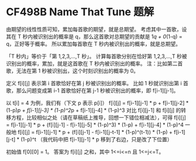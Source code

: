 # CF498B Name That Tune 题解

由期望的线性性质可知，累加每首歌的期望，就是总期望。
考虑其中一首歌，设其在 T 秒内被识别出的概率是 q，那么这首歌对总期望的贡献是 1*q + 0*(1-q) = q，正好等于概率。
所以累加每首歌在 T 秒内被识别出的概率，就是总期望。

「T 秒内」等价于「第 1,2,3,...,T 秒」。
计算每首歌分别在恰好第 1,2,3,...,T 秒被识别出的概率，累加，就是这首歌在 T 秒内被识别出的概率。
注：比如第二首歌，无法在第 1 秒被识别出，这个时刻识别出的概率为 0。

定义 f[i][j] 表示第 i 首歌恰好在第 j 秒被识别出的概率。
比如 1 秒就识别出第 i 首歌，那么问题变成第 i-1 首歌恰好在第 j-1 秒被识别出的概率，即 f[i-1][j-1]。

以 t[i] = 4 为例，我们有（下文 p 表示 p[i]）
f[i][j] = f[i-1][j-1] * p + f[i-1][j-2] * (1-p)*p + f[i-1][j-3] * (1-p)^2*p + f[i-1][j-4] * (1-p)^3
对比 f[i][j-1] 和 f[i][j] 的转移方程，比较相似之处（请在草稿纸上推导，回想一下错位相减法），可得
f[i][j] = f[i-1][j-1] * p + (f[i][j-1] - f[i-1][j-5] * (1-p)^3) * (1-p) + f[i-1][j-4] * (1-p)^4
一般地
f[i][j] = f[i-1][j-1] * p + (f[i][j-1] - f[i-1][j-t-1] * (1-p)^(t-1)) * (1-p) + f[i-1][j-t] * (1-p)^t
（我代码中把 f[i-1][j-1] * p 移到了右边，只是改了下位置）

初始值 f[0][0] = 1。
答案为 f[i][j] 之和，其中 1<=i<=n 且 1<=j<=T。
